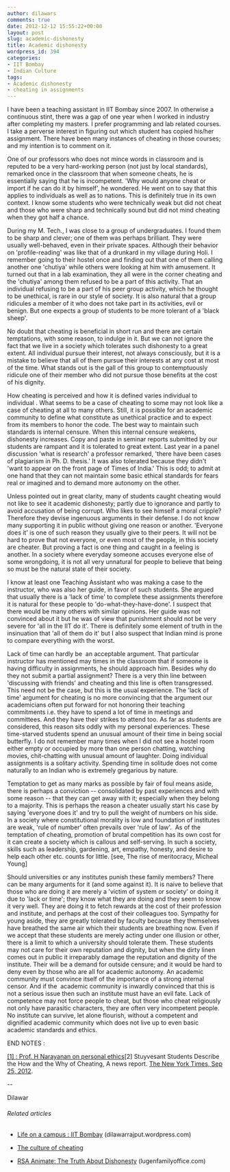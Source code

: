 ```yaml
---
author: dilawars
comments: true
date: 2012-12-12 15:55:22+00:00
layout: post
slug: academic-dishonesty
title: Academic dishonesty
wordpress_id: 394
categories:
- IIT Bombay
- Indian Culture
tags:
- Academic dishonesty
- cheating in assignments
---
```


I have been a teaching assistant in IIT Bombay since 2007. In otherwise a continuous stint, there was a gap of one year when I worked in industry after completing my masters. I prefer programming and lab related courses. I take a perverse interest in figuring out which student has copied his/her assignment. There have been many instances of cheating in those courses; and my intention is to comment on it.
<!-- more -->

One of our professors who does not mince words in classroom and is reputed to be a very hard-working person (not just by local standards), remarked once in the classroom that when someone cheats, he is essentially saying that he is incompetent. 'Why would anyone cheat or import if he can do it by himself', he wondered. He went on to say that this applies to individuals as well as to nations. This is definitely true in its own context. I know some students who were technically weak but did not cheat and those who were sharp and technically sound but did not mind cheating when they got half a chance.

During my M. Tech., I was close to a group of undergraduates. I found them to be sharp and clever; one of them was perhaps brilliant. They were usually well-behaved, even in their private spaces. Although their behavior on 'profile-reading' was like that of a drunkard in my village during Holi. I remember going to their hostel once and finding out that one of them calling another one 'chutiya' while others were looking at him with amusement. It turned out that in a lab examination, they all were in the corner cheating and the 'chutiya' among them refused to be a part of this activity. That an individual refusing to be a part of his peer group activity, which he thought to be unethical, is rare in our style of society. It is also natural that a group ridicules a member of it who does not take part in its activities, evil or benign. But one expects a group of students to be more tolerant of a 'black sheep'.

No doubt that cheating is beneficial in short run and there are certain temptations, with some reason, to indulge in it. But we can not ignore the fact that we live in a society which tolerates such dishonesty to a great extent. All individual pursue their interest, not always consciously, but it is a mistake to believe that all of them pursue their interests at any cost at most of the time. What stands out is the gall of this group to contemptuously ridicule one of their member who did not pursue those benefits at the cost of his dignity.

How cheating is perceived and how it is defined varies individual to individual . What seems to be a case of cheating to some may not look like a case of cheating at all to many others. Still, it is possible for an academic community to define what constitute as unethical practice and to expect from its members to honor the code. The best way to maintain such standards is internal censure. When this internal censure weakens, dishonesty increases. Copy and paste in seminar reports submitted by our students are rampant and it is tolerated to great extent. Last year in a panel discussion 'what is research' a professor remarked, 'there have been cases of plagiarism in Ph. D. thesis.' It was also tolerated because they didn't 'want to appear on the front page of Times of India.' This is odd; to admit at one hand that they can not maintain some basic ethical standards for fears real or imagined and to demand more autonomy on the other.

Unless pointed out in great clarity, many of students caught cheating would not like to see it academic dishonesty; partly due to ignorance and partly to avoid accusation of being corrupt. Who likes to see himself a moral cripple? Therefore they devise ingenuous arguments in their defense. I do not know many supporting it in public without giving one reason or another. 'Everyone does it' is one of such reason they usually give to their peers. It will not be hard to prove that not everyone, or even most of the people, in this society are cheater. But proving a fact is one thing and caught in a feeling is another. In a society where everyday someone accuses everyone else of some wrongdoing, it is not all very unnatural for people to believe that being so must be the natural state of their society.

I know at least one Teaching Assistant who was making a case to the instructor, who was also her guide, in favor of such students. She argued that usually there is a 'lack of time' to complete these assignments therefore it is natural for these people to 'do-what-they-have-done'. I suspect that there would be many others with similar opinions. Her guide was not convinced about it but he was of view that punishment should not be very severe for 'all in the IIT do it'. There is definitely some element of truth in the insinuation that 'all of them do it' but I also suspect that Indian mind is prone to compare everything with the worst.

Lack of time can hardly be  an acceptable argument. That particular instructor has mentioned may times in the classroom that if someone is having difficulty in assignments, he should approach him. Besides why do they not submit a partial assignment? There is a very thin line between 'discussing with friends' and cheating and this line is often transgressed. This need not be the case, but this is the usual experience. The 'lack of time' argument for cheating is no more convincing that the argument our academicians often put forward for not honoring their teaching commitments i.e. they have to spend a lot of time in meetings and committees. And they have their strikes to attend too. As far as students are considered, this reason sits oddly with my personal experiences. These time-starved students spend an unusual amount of their time in being social butterfly. I do not remember many times when I did not see a hostel room either empty or occupied by more than one person chatting, watching movies, chit-chatting with unusual amount of laughter. Doing individual assignments is a solitary activity. Spending time in solitude does not come naturally to an Indian who is extremely gregarious by nature.

Temptation to get as many marks as possible by fair of foul means aside, there is perhaps a conviction -- consolidated by past experiences and with some reason -- that they can get away with it; especially when they belong to a majority. This is perhaps the reason a cheater usually start his case by saying 'everyone does it' and try to pull the weight of numbers on his side. In a society where constitutional morality is low and foundation of institutes are weak, 'rule of number' often prevails over 'rule of law'.  As of the temptation of cheating, promotion of brutal competition has its own cost for it can create a society which is callous and self-serving. In such a society, skills such as leadership, gardening, art, empathy, honesty, and desire to help each other etc. counts for little. [see, The rise of meritocracy, Micheal Young]

Should universities or any institutes punish these family members? There can be many arguments for it (and some against it). It is naive to believe that those who are doing it are merely a 'victim of system or society' or doing it due to 'lack or time'; they know what they are doing and they seem to know it very well. They are doing it to fetch rewards at the cost of their profession and institute, and perhaps at the cost of their colleagues too. Sympathy for young aside, they are greatly tolerated by faculty because they themselves have breathed the same air which their students are breathing now. Even if we accept that these students are merely acting under one illusion or other, there is a limit to which a university should tolerate them. These students may not care for their own reputation and dignity, but when the dirty linen comes out in public it irreparably damage the reputation and dignity of the institute. Their will be a demand for outside censure; and it would be hard to deny even by those who are all for academic autonomy. An academic community must convince itself of the importance of a strong internal censor. And if the  academic community is inwardly convinced that this is not a serious issue then such an institute must have an evil fate. Lack of competence may not force people to cheat, but those who cheat religiously not only have parasitic characters, they are often very incompetent people. No institute can survive, let alone flourish, without a competent and dignified academic community which does not live up to even basic academic standards and ethics.

END NOTES :

[[1] : Prof. H Narayanan on personal ethics](http://www.scribd.com/doc/116599290/Prof-H-Narayanan-on-personal-ethics)[2] Stuyvesant Students Describe the How and the Why of Cheating, A news report. [The New York Times, Sep 25, 2012](http://www.nytimes.com/2012/09/26/education/stuyvesant-high-school-students-describe-rationale-for-cheating.html?pagewanted=all&_r=0).

--

Dilawar


###### Related articles





	
  * [Life on a campus : IIT Bombay](http://dilawarrajput.wordpress.com/2012/05/19/life-on-a-campus-iit-bombay/) (dilawarrajput.wordpress.com)

	
  * [The culture of cheating](http://acculturated.com/2012/10/01/the-culture-of-cheating/)

	
  * [RSA Animate: The Truth About Dishonesty](http://lugenfamilyoffice.com/2012/11/24/rsa-animate-the-truth-about-dishonesty/) (lugenfamilyoffice.com)


